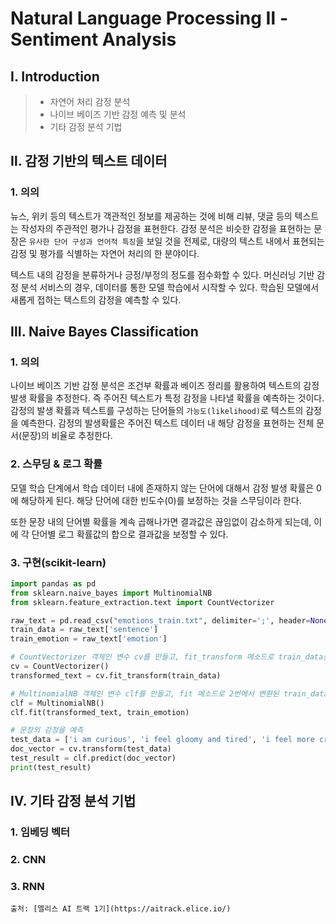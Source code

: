 # Natural Language Processing Ⅱ - Sentiment Analysis

## Ⅰ. Introduction

> - 자연어 처리 감정 분석
> - 나이브 베이즈 기반 감정 예측 및 분석
> - 기타 감정 분석 기법

## Ⅱ. 감정 기반의 텍스트 데이터

### 1. 의의

뉴스, 위키 등의 텍스트가 객관적인 정보를 제공하는 것에 비해 리뷰, 댓글 등의 텍스트는 작성자의 주관적인 평가나 감정을 표현한다. 감정 분석은 비슷한 감정을 표현하는 문장은 `유사한 단어 구성과 언어적 특징`을 보일 것을 전제로, 대량의 텍스트 내에서 표현되는 감정 및 평가를 식별하는 자연어 처리의 한 분야이다.

텍스트 내의 감정을 분류하거나 긍정/부정의 정도를 점수화할 수 있다. 머신러닝 기반 감정 분석 서비스의 경우, 데이터를 통한 모델 학습에서 시작할 수 있다. 학습된 모델에서 새롭게 접하는 텍스트의 감정을 예측할 수 있다.

## Ⅲ. Naive Bayes Classification

### 1. 의의

나이브 베이즈 기반 감정 분석은 조건부 확률과 베이즈 정리를 활용하여 텍스트의 감정 발생 확률을 추정한다. 즉 주어진 텍스트가 특정 감정을 나타낼 확률을 예측하는 것이다. 감정의 발생 확률과 텍스트를 구성하는 단어들의 `가능도(likelihood)`로 텍스트의 감정을 예측한다. 감정의 발생확률은 주어진 텍스트 데이터 내 해당 감정을 표현하는 전체 문서(문장)의 비율로 추정한다.

### 2. 스무딩 & 로그 확률

모델 학습 단계에서 학습 데이터 내에 존재하지 않는 단어에 대해서 감정 발생 확률은 0에 해당하게 된다. 해당 단어에 대한 빈도수(0)를 보정하는 것을 스무딩이라 한다.

또한 문장 내의 단어별 확률을 계속 곱해나가면 결과값은 끊임없이 감소하게 되는데, 이에 각 단어별 로그 확률값의 합으로 결과값을 보정할 수 있다.

### 3. 구현(scikit-learn)

```python
import pandas as pd
from sklearn.naive_bayes import MultinomialNB
from sklearn.feature_extraction.text import CountVectorizer

raw_text = pd.read_csv("emotions_train.txt", delimiter=';', header=None, names=['sentence','emotion'])
train_data = raw_text['sentence']
train_emotion = raw_text['emotion']

# CountVectorizer 객체인 변수 cv를 만들고, fit_transform 메소드로 train_data를 변환
cv = CountVectorizer()
transformed_text = cv.fit_transform(train_data)

# MultinomialNB 객체인 변수 clf를 만들고, fit 메소드로 2번에서 변환된 train_data와 train_emotion을 학습
clf = MultinomialNB()
clf.fit(transformed_text, train_emotion)

# 문장의 감정을 예측
test_data = ['i am curious', 'i feel gloomy and tired', 'i feel more creative', 'i feel a little mellow today']
doc_vector = cv.transform(test_data)
test_result = clf.predict(doc_vector)
print(test_result)
```

## Ⅳ. 기타 감정 분석 기법

### 1. 임베딩 벡터

### 2. CNN

### 3. RNN

```
출처: [엘리스 AI 트랙 1기](https://aitrack.elice.io/)
```

